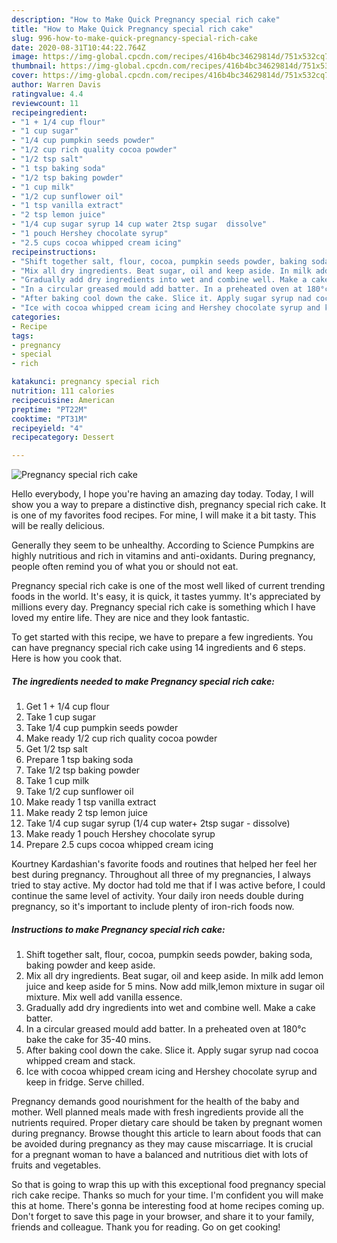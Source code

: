 ```yaml
---
description: "How to Make Quick Pregnancy special rich cake"
title: "How to Make Quick Pregnancy special rich cake"
slug: 996-how-to-make-quick-pregnancy-special-rich-cake
date: 2020-08-31T10:44:22.764Z
image: https://img-global.cpcdn.com/recipes/416b4bc34629814d/751x532cq70/pregnancy-special-rich-cake-recipe-main-photo.jpg
thumbnail: https://img-global.cpcdn.com/recipes/416b4bc34629814d/751x532cq70/pregnancy-special-rich-cake-recipe-main-photo.jpg
cover: https://img-global.cpcdn.com/recipes/416b4bc34629814d/751x532cq70/pregnancy-special-rich-cake-recipe-main-photo.jpg
author: Warren Davis
ratingvalue: 4.4
reviewcount: 11
recipeingredient:
- "1 + 1/4 cup flour"
- "1 cup sugar"
- "1/4 cup pumpkin seeds powder"
- "1/2 cup rich quality cocoa powder"
- "1/2 tsp salt"
- "1 tsp baking soda"
- "1/2 tsp baking powder"
- "1 cup milk"
- "1/2 cup sunflower oil"
- "1 tsp vanilla extract"
- "2 tsp lemon juice"
- "1/4 cup sugar syrup 14 cup water 2tsp sugar  dissolve"
- "1 pouch Hershey chocolate syrup"
- "2.5 cups cocoa whipped cream icing"
recipeinstructions:
- "Shift together salt, flour, cocoa, pumpkin seeds powder, baking soda, baking powder and keep aside."
- "Mix all dry ingredients. Beat sugar, oil and keep aside. In milk add lemon juice and keep aside for 5 mins. Now add milk,lemon mixture in sugar oil mixture. Mix well add vanilla essence."
- "Gradually add dry ingredients into wet and combine well. Make a cake batter."
- "In a circular greased mould add batter. In a preheated oven at 180°c bake the cake for 35-40 mins."
- "After baking cool down the cake. Slice it. Apply sugar syrup nad cocoa whipped cream and stack."
- "Ice with cocoa whipped cream icing and Hershey chocolate syrup and keep in fridge. Serve chilled."
categories:
- Recipe
tags:
- pregnancy
- special
- rich

katakunci: pregnancy special rich 
nutrition: 111 calories
recipecuisine: American
preptime: "PT22M"
cooktime: "PT31M"
recipeyield: "4"
recipecategory: Dessert

---
```



![Pregnancy special rich cake](https://img-global.cpcdn.com/recipes/416b4bc34629814d/751x532cq70/pregnancy-special-rich-cake-recipe-main-photo.jpg)

Hello everybody, I hope you're having an amazing day today. Today, I will show you a way to prepare a distinctive dish, pregnancy special rich cake. It is one of my favorites food recipes. For mine, I will make it a bit tasty. This will be really delicious.

Generally they seem to be unhealthy. According to Science Pumpkins are highly nutritious and rich in vitamins and anti-oxidants. During pregnancy, people often remind you of what you or should not eat.

Pregnancy special rich cake is one of the most well liked of current trending foods in the world. It's easy, it is quick, it tastes yummy. It's appreciated by millions every day. Pregnancy special rich cake is something which I have loved my entire life. They are nice and they look fantastic.


To get started with this recipe, we have to prepare a few ingredients. You can have pregnancy special rich cake using 14 ingredients and 6 steps. Here is how you cook that.

<!--inarticleads1-->

##### The ingredients needed to make Pregnancy special rich cake:

1. Get 1 + 1/4 cup flour
1. Take 1 cup sugar
1. Take 1/4 cup pumpkin seeds powder
1. Make ready 1/2 cup rich quality cocoa powder
1. Get 1/2 tsp salt
1. Prepare 1 tsp baking soda
1. Take 1/2 tsp baking powder
1. Take 1 cup milk
1. Take 1/2 cup sunflower oil
1. Make ready 1 tsp vanilla extract
1. Make ready 2 tsp lemon juice
1. Take 1/4 cup sugar syrup (1/4 cup water+ 2tsp sugar - dissolve)
1. Make ready 1 pouch Hershey chocolate syrup
1. Prepare 2.5 cups cocoa whipped cream icing


Kourtney Kardashian&#39;s favorite foods and routines that helped her feel her best during pregnancy. Throughout all three of my pregnancies, I always tried to stay active. My doctor had told me that if I was active before, I could continue the same level of activity. Your daily iron needs double during pregnancy, so it&#39;s important to include plenty of iron-rich foods now. 

<!--inarticleads2-->

##### Instructions to make Pregnancy special rich cake:

1. Shift together salt, flour, cocoa, pumpkin seeds powder, baking soda, baking powder and keep aside.
1. Mix all dry ingredients. Beat sugar, oil and keep aside. In milk add lemon juice and keep aside for 5 mins. Now add milk,lemon mixture in sugar oil mixture. Mix well add vanilla essence.
1. Gradually add dry ingredients into wet and combine well. Make a cake batter.
1. In a circular greased mould add batter. In a preheated oven at 180°c bake the cake for 35-40 mins.
1. After baking cool down the cake. Slice it. Apply sugar syrup nad cocoa whipped cream and stack.
1. Ice with cocoa whipped cream icing and Hershey chocolate syrup and keep in fridge. Serve chilled.


Pregnancy demands good nourishment for the health of the baby and mother. Well planned meals made with fresh ingredients provide all the nutrients required. Proper dietary care should be taken by pregnant women during pregnancy. Browse thought this article to learn about foods that can be avoided during pregnancy as they may cause miscarriage. It is crucial for a pregnant woman to have a balanced and nutritious diet with lots of fruits and vegetables. 

So that is going to wrap this up with this exceptional food pregnancy special rich cake recipe. Thanks so much for your time. I'm confident you will make this at home. There's gonna be interesting food at home recipes coming up. Don't forget to save this page in your browser, and share it to your family, friends and colleague. Thank you for reading. Go on get cooking!
